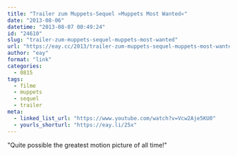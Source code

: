 ```yaml
---
title: "Trailer zum Muppets-Sequel »Muppets Most Wanted«"
date: "2013-08-06"
datetime: "2013-08-07 00:49:24"
id: "24610"
slug: "trailer-zum-muppets-sequel-muppets-most-wanted"
url: "https://eay.cc/2013/trailer-zum-muppets-sequel-muppets-most-wanted/"
author: "eay"
format: "link"
categories:
  - 0815
tags:
  - filme
  - muppets
  - sequel
  - trailer
meta:
  - linked_list_url: "https://www.youtube.com/watch?v=Vcw2Aje5KU0"
  - yourls_shorturl: "https://eay.li/25x"
---
```


"Quite possible the greatest motion picture of all time!"
